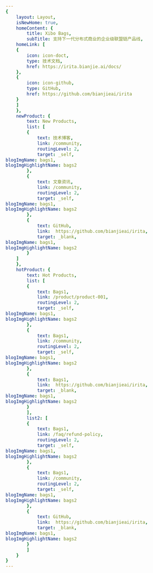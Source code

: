 ```yaml
---
{
    layout: Layout,
    isNewHome: true,
    homeContent: {
        title: Xibo Bags,
        subTitle: 支持下一代分布式商业的企业级联盟链产品线,
    homeLink: [
    {
        icon: icon-doct,
        type: 技术文档,
        href: https://irita.bianjie.ai/docs/
    },
    {
        icon: icon-github,
        type: GitHub,
        href: https://github.com/bianjieai/irita
    }
    ]
    },
    newProduct: {
        text: New Products,
        list: [
        {
            text: 技术博客,
            link: /community,
            routingLevel: 2,
            target: _self,
blogImgName: bags1,
blogImgHighlightName: bags2
        },
        {
            text: 文章资讯,
            link: /community,
            routingLevel: 2,
            target: _self,
blogImgName: bags1,
blogImgHighlightName: bags2
        },
        {
            text: GitHub,
            link:  https://github.com/bianjieai/irita,
            target: _blank,
blogImgName: bags1,
blogImgHighlightName: bags2
        }
    ]
    },
    hotProduct: {
        text: Hot Products,
        list: [
        {
            text: Bags1,
            link: /product/product-001,
            routingLevel: 2,
            target: _self,
blogImgName: bags1,
blogImgHighlightName: bags2
        },
        {
            text: Bags1,
            link: /community,
            routingLevel: 2,
            target: _self,
blogImgName: bags1,
blogImgHighlightName: bags2
        },
        {
            text: Bags1,
            link:  https://github.com/bianjieai/irita,
            target: _blank,
blogImgName: bags1,
blogImgHighlightName: bags2
        }
        ],
        list2: [
        {
            text: Bags1,
            link: /faq/refund-policy,
            routingLevel: 2,
            target: _self,
blogImgName: bags1,
blogImgHighlightName: bags2
        },
        {
            text: Bags1,
            link: /community,
            routingLevel: 2,
            target: _self,
blogImgName: bags1,
blogImgHighlightName: bags2
        },
        {
            text: GitHub,
            link:  https://github.com/bianjieai/irita,
            target: _blank,
blogImgName: bags1,
blogImgHighlightName: bags2
        }
        ]
    }
}
---
```

